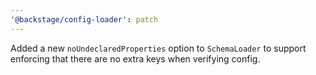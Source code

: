 ```yaml
---
'@backstage/config-loader': patch
---
```


Added a new `noUndeclaredProperties` option to `SchemaLoader` to support enforcing that there are no extra keys when verifying config.
